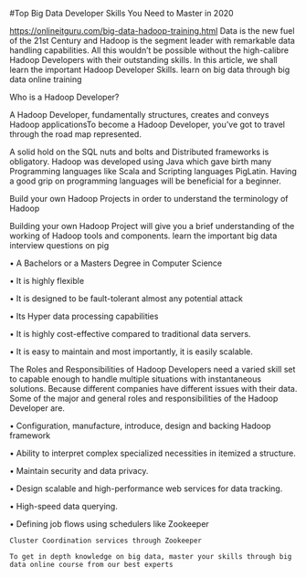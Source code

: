 #Top Big Data Developer Skills You Need to Master in 2020

https://onlineitguru.com/big-data-hadoop-training.html
Data is the new fuel of the 21st Century and Hadoop is the segment leader with remarkable data handling capabilities. All this wouldn’t be possible without the high-calibre Hadoop Developers with their outstanding skills. In this article, we shall learn the important Hadoop Developer Skills. learn on big data through big data online training

Who is a Hadoop Developer?

A Hadoop Developer, fundamentally structures, creates and conveys Hadoop applicationsTo become a Hadoop Developer, you’ve got to travel through the road map represented.

A solid hold on the SQL nuts and bolts and Distributed frameworks is obligatory. Hadoop was developed using Java which gave birth many Programming languages like Scala and Scripting languages PigLatin. Having a good grip on programming languages will be beneficial for a beginner.

Build your own Hadoop Projects in order to understand the terminology of Hadoop

Building your own Hadoop Project will give you a brief understanding of the working of Hadoop tools and components. learn the important big data interview questions on pig

• A Bachelors or a Masters Degree in Computer Science

• It is highly flexible

• It is designed to be fault-tolerant almost any potential attack

• Its Hyper data processing capabilities

• It is highly cost-effective compared to traditional data servers.

• It is easy to maintain and most importantly, it is easily scalable.

The Roles and Responsibilities of Hadoop Developers need a varied skill set to capable enough to handle multiple situations with instantaneous solutions. Because different companies have different issues with their data. Some of the major and general roles and responsibilities of the Hadoop Developer are.

• Configuration, manufacture, introduce, design and backing Hadoop framework

• Ability to interpret complex specialized necessities in itemized a structure.

• Maintain security and data privacy.

• Design scalable and high-performance web services for data tracking.

• High-speed data querying.

• Defining job flows using schedulers like Zookeeper

    Cluster Coordination services through Zookeeper

    To get in depth knowledge on big data, master your skills through big data online course from our best experts